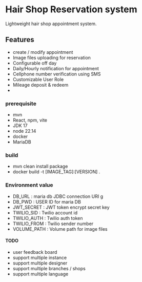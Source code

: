 # Hair Shop Reservation system

Lightweight hair shop appointment system.

## Features
- create / modify appointment
- Image files uploading for reservation
- Configurable off day
- Daily/Hourly notification for appointment 
- Cellphone number verification using SMS
- Customizable User Role 
- Mileage deposit & redeem
- 
### prerequisite
- mvn
- React, npm, vite
- JDK 17
- node 22.14
- docker
- MariaDB

### build
- mvn clean install package
- docker build -t [IMAGE_TAG]:[VERSION] .

### Environment value
- DB_URL : maria db JDBC connection URI g
- DB_PWD : USER ID for maria DB
- JWT_SECRET : JWT token encrypt secret key
- TWILIO_SID : Twilio account id
- TWILIO_AUTH : Twilio auth token
- TWILIO_FROM : Twilio sender number
- VOLUME_PATH : Volume path for image files

#### TODO
- user feedback board
- support multiple instance
- support multiple designer
- support multiple branches / shops
- support multiple language
